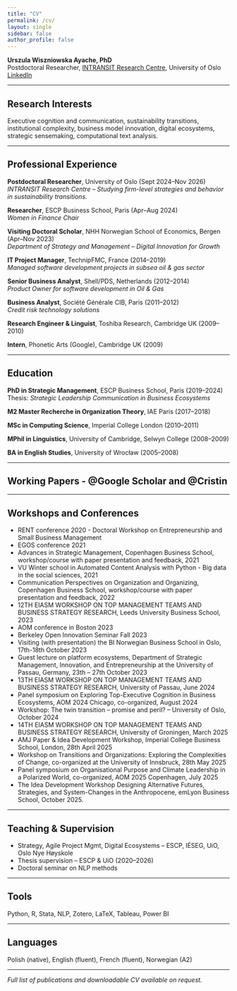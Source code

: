 ```yaml
---
title: "CV"
permalink: /cv/
layout: single
sidebar: false
author_profile: false
---
```



**Urszula Wiszniowska Ayache, PhD**  
Postdoctoral Researcher, [INTRANSIT Research Centre](https://www.sv.uio.no/tik/english/research/centre/intransit/), University of Oslo   
[LinkedIn](https://www.linkedin.com/in/urszulawiszniowskaayache/)

---

## Research Interests
Executive cognition and communication, sustainability transitions, institutional complexity, business model innovation, digital ecosystems, strategic sensemaking, computational text analysis.

---

## Professional Experience

**Postdoctoral Researcher**, University of Oslo (Sept 2024–Nov 2026)  
*INTRANSIT Research Centre – Studying firm-level strategies and behavior in sustainability transitions.*

**Researcher**, ESCP Business School, Paris (Apr–Aug 2024)  
*Women in Finance Chair*

**Visiting Doctoral Scholar**, NHH Norwegian School of Economics, Bergen (Apr–Nov 2023)  
*Department of Strategy and Management – Digital Innovation for Growth*

**IT Project Manager**, TechnipFMC, France (2014–2019)  
*Managed software development projects in subsea oil & gas sector*

**Senior Business Analyst**, Shell/PDS, Netherlands (2012–2014)  
*Product Owner for software development in Oil & Gas*

**Business Analyst**, Société Générale CIB, Paris (2011–2012)  
*Credit risk technology solutions*

**Research Engineer & Linguist**, Toshiba Research, Cambridge UK (2009–2010)

**Intern**, Phonetic Arts (Google), Cambridge UK (2009)

---

## Education

**PhD in Strategic Management**, ESCP Business School, Paris (2019–2024)  
Thesis: *Strategic Leadership Communication in Business Ecosystems*

**M2 Master Recherche in Organization Theory**, IAE Paris (2017–2018)

**MSc in Computing Science**, Imperial College London (2010–2011)

**MPhil in Linguistics**, University of Cambridge, Selwyn College (2008–2009)

**BA in English Studies**, University of Wrocław (2005–2008)

---

## Working Papers - @Google Scholar and @Cristin

<!--#- *The role of AI in the creation of sustainability-oriented digital innovation*, with Raissa Pershina
#- *Fueling Doubt: Organizational Responses to Strategic Reversals in Climate Commitments*, with Birthe Soppe
#- *Top Management response to a mining crisis*, with Ivy Buche
#- *Balancing acts – authenticity of assertive talk of female top executives*, with Tina Saebi & Abbie Oliver
#- *Harmonizing the hive: linguistic strategies in ecosystems*, with Tina Saebi & Nicolai J. Foss
#- *Platform TMTs: A Communication Shift in New Organisational Forms*, AOM Proc, with Regis Coeurderoy, 2023.
#- *Covid-19 and the scale-up of the platform revolution*, ESCP Impact Papers, with Regis Coeurderoy, 2020.-->

---

## Workshops and Conferences

- RENT conference 2020 - Doctoral Workshop on Entrepreneurship and Small Business Management
- EGOS conference 2021
- Advances in Strategic Management, Copenhagen Business School, workshop/course with paper presentation and feedback, 2021
- VU Winter school in Automated Content Analysis with Python - Big data in the social sciences, 2021
- Communication Perspectives on Organization and Organizing, Copenhagen Business School, workshop/course with paper presentation and feedback, 2022
- 12TH EIASM WORKSHOP ON TOP MANAGEMENT TEAMS AND BUSINESS STRATEGY RESEARCH, Leeds University Business School, 2023
- AOM conference in Boston 2023
- Berkeley Open Innovation Seminar Fall 2023
- Visiting (with presentation) the BI Norwegian Business School in Oslo, 17th-18th October 2023
- Guest lecture on platform ecosystems, Department of Strategic Management, Innovation, and Entrepreneurship at the University of Passau, Germany, 23th – 27th October 2023
- 13TH EIASM WORKSHOP ON TOP MANAGEMENT TEAMS AND BUSINESS STRATEGY RESEARCH, University of Passau, June 2024
- Panel symposium on Exploring Top-Executive Cognition in Business Ecosystems, AOM 2024 Chicago, co-organized, August 2024
- Workshop: The twin transition – promise and peril? – University of Oslo, October 2024
- 14TH EIASM WORKSHOP ON TOP MANAGEMENT TEAMS AND BUSINESS STRATEGY RESEARCH, University of Groningen, March 2025
- AMJ Paper & Idea Development Workshop, Imperial College Business School, London, 28th April 2025
- Workshop on Transitions and Organizations: Exploring the Complexities of Change, co-organized at the University of Innsbruck, 28th May 2025
- Panel symposium on Organisational Purpose and Climate Leadership in a Polarized World, co-organized, AOM 2025 Copenhagen, July 2025
- The Idea Development Workshop Designing Alternative Futures, Strategies, and System-Changes in the Anthropocene, emLyon Business School, October 2025.

---

## Teaching & Supervision

- Strategy, Agile Project Mgmt, Digital Ecosystems – ESCP, IÉSEG, UiO, Oslo Nye Høyskole
- Thesis supervision – ESCP & UiO (2020–2026)
- Doctoral seminar on NLP methods

---

## Tools

Python, R, Stata, NLP, Zotero, LaTeX, Tableau, Power BI

---

## Languages

Polish (native), English (fluent), French (fluent), Norwegian (A2)

---

*Full list of publications and downloadable CV available on request.*
